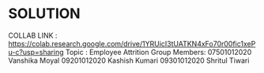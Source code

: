 # SOLUTION
COLLAB LINK : https://colab.research.google.com/drive/1YRUicI3tUATKN4xFo70r00fic1xePu-c?usp=sharing
Topic : Employee Attrition
Group Members:
07501012020 Vanshika Moyal
09201012020 Kashish Kumari
09301012020 Shritul Tiwari
